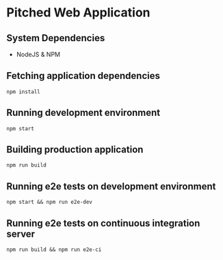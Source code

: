 # Pitched Web Application

## System Dependencies
* NodeJS & NPM

## Fetching application dependencies
```
npm install
```

## Running development environment
```
npm start
```

## Building production application
```
npm run build
```

## Running e2e tests on development environment
```
npm start && npm run e2e-dev
```

## Running e2e tests on continuous integration server
```
npm run build && npm run e2e-ci
```
